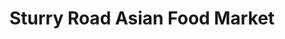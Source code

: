 ---
title: "Sturry Road Asian Food Market"
url: /canterbury/sturry-road-asian-food-market/
shop: convenience
---